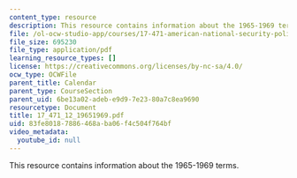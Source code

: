 ```yaml
---
content_type: resource
description: This resource contains information about the 1965-1969 terms.
file: /ol-ocw-studio-app/courses/17-471-american-national-security-policy-fall-2002/83fe80187886468aba06f4c504f764bf_17_471_12_19651969.pdf
file_size: 695230
file_type: application/pdf
learning_resource_types: []
license: https://creativecommons.org/licenses/by-nc-sa/4.0/
ocw_type: OCWFile
parent_title: Calendar
parent_type: CourseSection
parent_uid: 6be13a02-adeb-e9d9-7e23-80a7c8ea9690
resourcetype: Document
title: 17_471_12_19651969.pdf
uid: 83fe8018-7886-468a-ba06-f4c504f764bf
video_metadata:
  youtube_id: null
---
```

This resource contains information about the 1965-1969 terms.